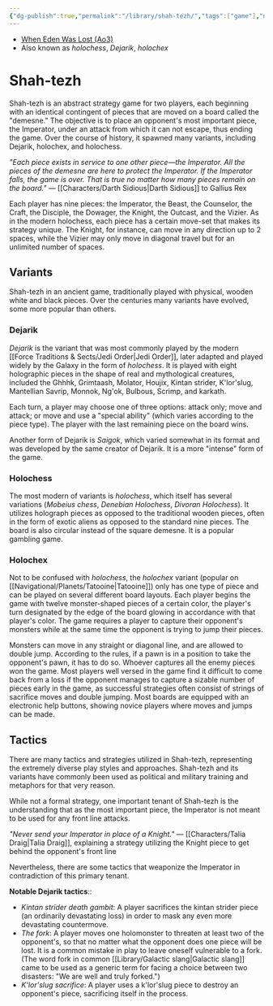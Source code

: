 ```yaml
---
{"dg-publish":true,"permalink":"/library/shah-tezh/","tags":["game"],"noteIcon":"saber1"}
---
```


- [When Eden Was Lost (Ao3)](https://archiveofourown.org/works/19334440/chapters/45992584)
- Also known as *holochess*, *Dejarik*, *holochex*
# Shah-tezh
Shah-tezh is an abstract strategy game for two players, each beginning with an identical contingent of pieces that are moved on a board called the "demesne." The objective is to place an opponent's most important piece, the Imperator, under an attack from which it can not escape, thus ending the game. Over the course of history, it spawned many variants, including Dejarik, holochex, and holochess.

*"Each piece exists in service to one other piece—the Imperator. All the pieces of the demesne are here to protect the Imperator. If the Imperator falls, the game is over. That is true no matter how many pieces remain on the board."* — [[Characters/Darth Sidious\|Darth Sidious]] to Gallius Rex

Each player has nine pieces: the Imperator, the Beast, the Counselor, the Craft, the Disciple, the Dowager, the Knight, the Outcast, and the Vizier. As in the modern holochess, each piece has a certain move-set that makes its strategy unique. The Knight, for instance, can move in any direction up to 2 spaces, while the Vizier may only move in diagonal travel but for an unlimited number of spaces.
## Variants 
Shah-tezh in an ancient game, traditionally played with physical, wooden white and black pieces. Over the centuries many variants have evolved, some more popular than others. 
### Dejarik 
*Dejarik* is the variant that was most commonly played by the modern [[Force Traditions & Sects/Jedi Order\|Jedi Order]], later adapted and played widely by the Galaxy in the form of *holochess*. It is played with eight holographic pieces in the shape of real and mythological creatures, included the Ghhhk, Grimtaash, Molator, Houjix, Kintan strider, K'lor'slug,  Mantellian Savrip, Monnok, Ng'ok, Bulbous, Scrimp, and karkath.

Each turn, a player may choose one of three options: attack only; move and attack; or move and use a "special ability" (which varies according to the piece type). The player with the last remaining piece on the board wins. 

Another form of Dejarik is *Saigok*, which varied somewhat in its format and was developed by the same creator of Dejarik. It is a more "intense" form of the game.
### Holochess
The most modern of variants is *holochess*, which itself has several variations (*Mobeius chess*, *Denebian Holochess*, *Divoran Holochess*). It utilizes holograph pieces as opposed to the traditional wooden pieces, often in the form of exotic aliens as opposed to the standard nine pieces. The board is also circular instead of the square demesne. It is a popular gambling game.
### Holochex
Not to be confused with *holochess*, the *holochex* variant (popular on [[Navigational/Planets/Tatooine\|Tatooine]]) only has one type of piece and can be played on several different board layouts. Each player begins the game with twelve monster-shaped pieces of a certain color, the player's turn designated by the edge of the board glowing in accordance with that player's color. The game requires a player to capture their opponent's monsters while at the same time the opponent is trying to jump their pieces. 

Monsters can move in any straight or diagonal line, and are allowed to double jump. According to the rules, if a pawn is in a position to take the opponent's pawn, it has to do so. Whoever captures all the enemy pieces won the game. Most players well versed in the game find it difficult to come back from a loss if the opponent manages to capture a sizable number of pieces early in the game, as successful strategies often consist of strings of sacrifice moves and double jumping. Most boards are equipped with an electronic help buttons, showing novice players where moves and jumps can be made.
## Tactics
There are many tactics and strategies utilized in Shah-tezh, representing the extremely diverse play styles and approaches. Shah-tezh and its variants have commonly been used as political and military training and metaphors for that very reason. 

While not a formal strategy, one important tenant of Shah-tezh is the understanding that as the most important piece, the Imperator is not meant to be used for any front line attacks. 

*"Never send your Imperator in place of a Knight."* — [[Characters/Talia Draig\|Talia Draig]], explaining a strategy utilizing the Knight piece to get behind the opponent's front line

Nevertheless, there are some tactics that weaponize the Imperator in contradiction of this primary tenant. 

**Notable Dejarik tactics**::
* *Kintan strider death gambit*: A player sacrifices the kintan strider piece (an ordinarily devastating loss) in order to mask any even more devastating countermove. 
* *The fork*: A player moves one holomonster to threaten at least two of the opponent's, so that no matter what the opponent does one piece will be lost. It is a common mistake in play to leave oneself vulnerable to a fork. (The word fork in common [[Library/Galactic slang\|Galactic slang]] came to be used as a generic term for facing a choice between two disasters: "We are well and truly forked.")
* *K'lor'slug sacrifice*: A player uses a k'lor'slug piece to destroy an opponent's piece, sacrificing itself in the process.